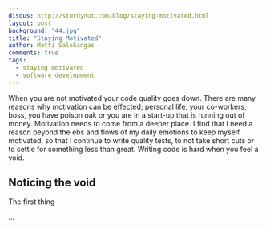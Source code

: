 ```yaml
---
disqus: http://sturdynut.com/blog/staying-motivated.html
layout: post
background: "44.jpg"
title: "Staying Motivated"
author: Matti Salokangas
comments: true
tags:
  - staying motivated
  - software development
---
```


When you are not motivated your code quality goes down.  There are many reasons why motivation can be effected; personal life, your co-workers, boss, you have poison oak or you are in a start-up that is running out of money.
Motivation needs to come from a deeper place.  I find that I need a reason beyond the ebs and flows of my daily emotions to keep myself motivated, so that I continue to write quality tests, to not take short cuts or
to settle for something less than great.  Writing code is hard when you feel a void.

## Noticing the void

The first thing

...